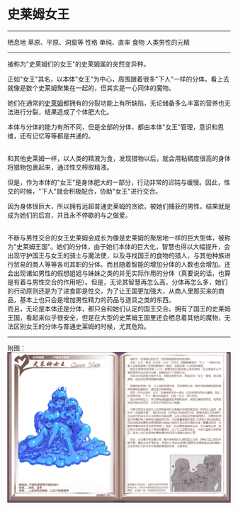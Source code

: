 # 史莱姆女王

  -------- --------------------
  栖息地   草原、平原、洞窟等
  性格     单纯、直率
  食物     人类男性的元精
  -------- --------------------

被称为"史莱姆们的女王"的史莱姆属的突然变异种。

正如"女王"其名，以本体"女王"为中心，周围跟着很多"下人"一样的分体。看上去就像是数个史莱姆聚集在一起的，但其实是一心同体的魔物。

她们在通常的[史莱姆](03史莱姆.md)都拥有的分裂功能上有所缺陷，无论储备多么丰富的营养也无法进行分裂，结果造成了个体肥大化。

本体与分体的能力有所不同，但是全部的分体，都由本体"女王"管理，意识和思维，还有记忆等等都是共通的。

<br>
和其他史莱姆一样，以人类的精液为食，发现猎物以后，就会用粘稠度很高的身体将猎物包裹起来，通过性交榨取精液。

但是，作为本体的"女王"是身体肥大的一部分，行动非常的迟钝与缓慢。因此，性交的时候，"下人"就会积极配合，协助"女王"进行交合。

因为身体很巨大，所以拥有远超普通史莱姆的贪欲，被她们捕获的男性，结果就是成为她们的后宫，并且永不停歇的与之做爱。

<br>
不断与男性交合的女王史莱姆会成长为像是史莱姆的聚居地一样的巨大型体，被称为"史莱姆王国"。她们的分体，由于她们本体的巨大化，智慧也得以大幅提升，会出现守护国王与女王的骑士与魔法使，以及寻找国王的食物的猎人，与其他种族进行贸易的商人等等各司其职的分体。而且随着智能的增加分体的人数也会增加。还会出现诸如男性的假想姐姐与妹妹之类的并无实际作用的分体（真要说的话，也算是有着与男性交合的作用吧）。但是，无论其智慧再怎么高，分体再怎么多，她们的行动原则还是为了进食即是性交，为了让王国更加强大，从商人里那买来的商品，基本上也只会是增加男性精力的药品与道具之类的东西。

<br>
而且，无论是本体还是分体，都只会和她们认定的国王交合。拥有了国王的史莱姆王国，看起来似乎很安全，但是在大型的史莱姆王国里还会栖息着其他的魔物，无法区别女王的分体与普通史莱姆的时候，尤其危险。

------------------------------------------------------------------------

附图： ![](img\魔物娘图鉴I\20-21史莱姆女王.jpg)
